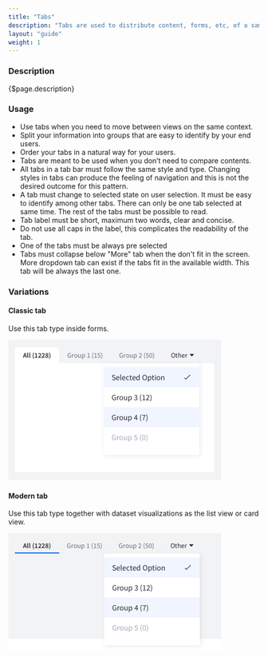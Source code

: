 ```yaml
---
title: "Tabs"
description: "Tabs are used to distribute content, forms, etc, of a same nature. This tabs are in-page tabs, therefore they don't produce any kind of navigation."
layout: "guide"
weight: 1
---
```


### Description

{$page.description}

### Usage

* Use tabs when you need to move between views on the same context.
* Split your information into groups that are easy to identify by your end users.
* Order your tabs in a natural way for your users.
* Tabs are meant to be used when you don’t need to compare contents.
* All tabs in a tab bar must follow the same style and type. Changing styles in tabs can produce the feeling of navigation and this is not the desired outcome for this pattern.
* A tab must change to selected state on user selection. It must be easy to identify among other tabs. There can only be one tab selected at same time. The rest of the tabs must be possible to read.
* Tab label must be short, maximum two words, clear and concise.
* Do not use all caps in the label, this complicates the readability of the tab.
* One of the tabs must be always pre selected
* Tabs must collapse below "More" tab when the don't fit in the screen. More dropdown tab can exist if the tabs fit in the available width. This tab will be always the last one.

### Variations

#### Classic tab
Use this tab type inside forms.

![Classic tab with rounded corners at top corners](../../../images/TabsRounded.png)

#### Modern tab
Use this tab type together with dataset visualizations as the list view or card view.

![Modern tab without background and underline in selected state](../../../images/TabsLine.png)
